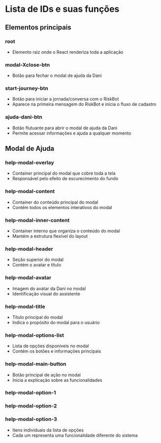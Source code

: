 # Lista de IDs e suas funções

## Elementos principais

### root
- Elemento raiz onde o React renderiza toda a aplicação

### modal-Xclose-btn
- Botão para fechar o modal de ajuda da Dani

### start-journey-btn
- Botão para iniciar a jornada/conversa com o RiskBot
- Aparece na primeira mensagem do RiskBot e inicia o fluxo de cadastro

### ajuda-dani-btn
- Botão flutuante para abrir o modal de ajuda da Dani
- Permite acessar informações e ajuda a qualquer momento

## Modal de Ajuda

### help-modal-overlay
- Container principal do modal que cobre toda a tela
- Responsável pelo efeito de escurecimento do fundo

### help-modal-content
- Container do conteúdo principal do modal
- Contém todos os elementos interativos do modal

### help-modal-inner-content
- Container interno que organiza o conteúdo do modal
- Mantém a estrutura flexível do layout

### help-modal-header
- Seção superior do modal
- Contém o avatar e título

### help-modal-avatar
- Imagem do avatar da Dani no modal
- Identificação visual do assistente

### help-modal-title
- Título principal do modal
- Indica o propósito do modal para o usuário

### help-modal-options-list
- Lista de opções disponíveis no modal
- Contém os botões e informações principais

### help-modal-main-button
- Botão principal de ação no modal
- Inicia a explicação sobre as funcionalidades

### help-modal-option-1
### help-modal-option-2
### help-modal-option-3
- Itens individuais da lista de opções
- Cada um representa uma funcionalidade diferente do sistema 